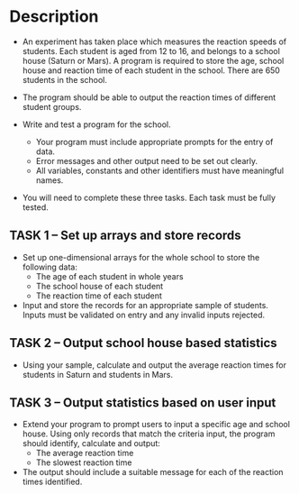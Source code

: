 # Description
- An experiment has taken place which measures the reaction speeds of students. Each student is aged from 12 to 16, and belongs to a school house (Saturn or Mars). A program is required to store the age, school house and reaction time of each student in the school. There are 650 students in the school. 

- The program should be able to output the reaction times of different student groups.
- Write and test a program for the school. 
    - Your program must include appropriate prompts for the entry of data. 
    - Error messages and other output need to be set out clearly. 
    - All variables, constants and other identifiers must have meaningful names. 
- You will need to complete these three tasks. Each task must be fully tested.
  
## TASK 1 – Set up arrays and store records 
- Set up one-dimensional arrays for the whole school to store the following data:
  - The age of each student in whole years
  - The school house of each student
  - The reaction time of each student
- Input and store the records for an appropriate sample of students. Inputs must be validated on entry and any invalid inputs rejected.

## TASK 2 – Output school house based statistics
- Using your sample, calculate and output the average reaction times for students in Saturn and students in Mars. 

## TASK 3 – Output statistics based on user input
- Extend your program to prompt users to input a specific age and school house. Using only records that match the criteria input, the program should identify, calculate and output:
  - The average reaction time
  - The slowest reaction time
- The output should include a suitable message for each of the reaction times identified.
